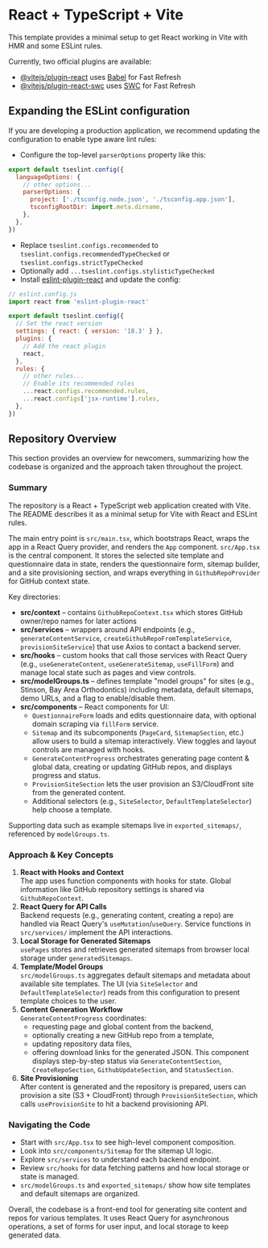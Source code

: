 # React + TypeScript + Vite

This template provides a minimal setup to get React working in Vite with HMR and some ESLint rules.

Currently, two official plugins are available:

- [@vitejs/plugin-react](https://github.com/vitejs/vite-plugin-react/blob/main/packages/plugin-react/README.md) uses [Babel](https://babeljs.io/) for Fast Refresh
- [@vitejs/plugin-react-swc](https://github.com/vitejs/vite-plugin-react-swc) uses [SWC](https://swc.rs/) for Fast Refresh

## Expanding the ESLint configuration

If you are developing a production application, we recommend updating the configuration to enable type aware lint rules:

- Configure the top-level `parserOptions` property like this:

```js
export default tseslint.config({
  languageOptions: {
    // other options...
    parserOptions: {
      project: ['./tsconfig.node.json', './tsconfig.app.json'],
      tsconfigRootDir: import.meta.dirname,
    },
  },
})
```

- Replace `tseslint.configs.recommended` to `tseslint.configs.recommendedTypeChecked` or `tseslint.configs.strictTypeChecked`
- Optionally add `...tseslint.configs.stylisticTypeChecked`
- Install [eslint-plugin-react](https://github.com/jsx-eslint/eslint-plugin-react) and update the config:

```js
// eslint.config.js
import react from 'eslint-plugin-react'

export default tseslint.config({
  // Set the react version
  settings: { react: { version: '18.3' } },
  plugins: {
    // Add the react plugin
    react,
  },
  rules: {
    // other rules...
    // Enable its recommended rules
    ...react.configs.recommended.rules,
    ...react.configs['jsx-runtime'].rules,
  },
})
```

## Repository Overview

This section provides an overview for newcomers, summarizing how the codebase is organized and the approach taken throughout the project.

### Summary

The repository is a React + TypeScript web application created with Vite. The README describes it as a minimal setup for Vite with React and ESLint rules.

The main entry point is `src/main.tsx`, which bootstraps React, wraps the app in a React Query provider, and renders the `App` component. `src/App.tsx` is the central component. It stores the selected site template and questionnaire data in state, renders the questionnaire form, sitemap builder, and a site provisioning section, and wraps everything in `GithubRepoProvider` for GitHub context state.

Key directories:

- **src/context** – contains `GithubRepoContext.tsx` which stores GitHub owner/repo names for later actions
- **src/services** – wrappers around API endpoints (e.g., `generateContentService`, `createGithubRepoFromTemplateService`, `provisionSiteService`) that use Axios to contact a backend server.
- **src/hooks** – custom hooks that call those services with React Query (e.g., `useGenerateContent`, `useGenerateSitemap`, `useFillForm`) and manage local state such as pages and view controls.
- **src/modelGroups.ts** – defines template "model groups" for sites (e.g., Stinson, Bay Area Orthodontics) including metadata, default sitemaps, demo URLs, and a flag to enable/disable them.
- **src/components** – React components for UI:
  - `QuestionnaireForm` loads and edits questionnaire data, with optional domain scraping via `fillForm` service.
  - `Sitemap` and its subcomponents (`PageCard`, `SitemapSection`, etc.) allow users to build a sitemap interactively. View toggles and layout controls are managed with hooks.
  - `GenerateContentProgress` orchestrates generating page content & global data, creating or updating GitHub repos, and displays progress and status.
  - `ProvisionSiteSection` lets the user provision an S3/CloudFront site from the generated content.
  - Additional selectors (e.g., `SiteSelector`, `DefaultTemplateSelector`) help choose a template.

Supporting data such as example sitemaps live in `exported_sitemaps/`, referenced by `modelGroups.ts`.

### Approach & Key Concepts

1. **React with Hooks and Context**  
   The app uses function components with hooks for state. Global information like GitHub repository settings is shared via `GithubRepoContext`.
2. **React Query for API Calls**  
   Backend requests (e.g., generating content, creating a repo) are handled via React Query's `useMutation`/`useQuery`. Service functions in `src/services/` implement the API interactions.
3. **Local Storage for Generated Sitemaps**  
   `usePages` stores and retrieves generated sitemaps from browser local storage under `generatedSitemaps`.
4. **Template/Model Groups**  
   `src/modelGroups.ts` aggregates default sitemaps and metadata about available site templates. The UI (via `SiteSelector` and `DefaultTemplateSelector`) reads from this configuration to present template choices to the user.
5. **Content Generation Workflow**  
   `GenerateContentProgress` coordinates:
   - requesting page and global content from the backend,
   - optionally creating a new GitHub repo from a template,
   - updating repository data files,
   - offering download links for the generated JSON.
   This component displays step-by-step status via `GenerateContentSection`, `CreateRepoSection`, `GithubUpdateSection`, and `StatusSection`.
6. **Site Provisioning**  
   After content is generated and the repository is prepared, users can provision a site (S3 + CloudFront) through `ProvisionSiteSection`, which calls `useProvisionSite` to hit a backend provisioning API.

### Navigating the Code

- Start with `src/App.tsx` to see high-level component composition.
- Look into `src/components/Sitemap` for the sitemap UI logic.
- Explore `src/services` to understand each backend endpoint.
- Review `src/hooks` for data fetching patterns and how local storage or state is managed.
- `src/modelGroups.ts` and `exported_sitemaps/` show how site templates and default sitemaps are organized.

Overall, the codebase is a front-end tool for generating site content and repos for various templates. It uses React Query for asynchronous operations, a set of forms for user input, and local storage to keep generated data.

